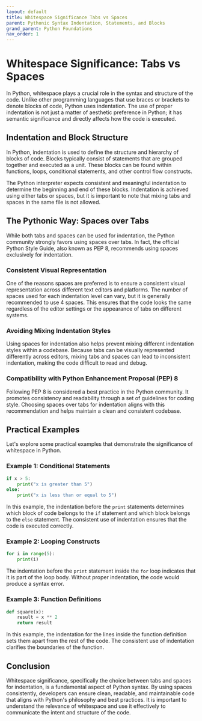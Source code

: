 ```yaml
---
layout: default
title: Whitespace Significance Tabs vs Spaces
parent: Pythonic Syntax Indentation, Statements, and Blocks
grand_parent: Python Foundations
nav_order: 1
---
```

# Whitespace Significance: Tabs vs Spaces

In Python, whitespace plays a crucial role in the syntax and structure of the code. Unlike other programming languages that use braces or brackets to denote blocks of code, Python uses indentation. The use of proper indentation is not just a matter of aesthetic preference in Python; it has semantic significance and directly affects how the code is executed.

## Indentation and Block Structure

In Python, indentation is used to define the structure and hierarchy of blocks of code. Blocks typically consist of statements that are grouped together and executed as a unit. These blocks can be found within functions, loops, conditional statements, and other control flow constructs.

The Python interpreter expects consistent and meaningful indentation to determine the beginning and end of these blocks. Indentation is achieved using either tabs or spaces, but it is important to note that mixing tabs and spaces in the same file is not allowed.

## The Pythonic Way: Spaces over Tabs

While both tabs and spaces can be used for indentation, the Python community strongly favors using spaces over tabs. In fact, the official Python Style Guide, also known as PEP 8, recommends using spaces exclusively for indentation.

### Consistent Visual Representation

One of the reasons spaces are preferred is to ensure a consistent visual representation across different text editors and platforms. The number of spaces used for each indentation level can vary, but it is generally recommended to use 4 spaces. This ensures that the code looks the same regardless of the editor settings or the appearance of tabs on different systems.

### Avoiding Mixing Indentation Styles

Using spaces for indentation also helps prevent mixing different indentation styles within a codebase. Because tabs can be visually represented differently across editors, mixing tabs and spaces can lead to inconsistent indentation, making the code difficult to read and debug.

### Compatibility with Python Enhancement Proposal (PEP) 8

Following PEP 8 is considered a best practice in the Python community. It promotes consistency and readability through a set of guidelines for coding style. Choosing spaces over tabs for indentation aligns with this recommendation and helps maintain a clean and consistent codebase.

## Practical Examples

Let's explore some practical examples that demonstrate the significance of whitespace in Python.

### Example 1: Conditional Statements

```python
if x > 5:
    print("x is greater than 5")
else:
    print("x is less than or equal to 5")
```

In this example, the indentation before the `print` statements determines which block of code belongs to the `if` statement and which block belongs to the `else` statement. The consistent use of indentation ensures that the code is executed correctly.

### Example 2: Looping Constructs

```python
for i in range(5):
    print(i)
```

The indentation before the `print` statement inside the `for` loop indicates that it is part of the loop body. Without proper indentation, the code would produce a syntax error.

### Example 3: Function Definitions

```python
def square(x):
    result = x ** 2
    return result
```

In this example, the indentation for the lines inside the function definition sets them apart from the rest of the code. The consistent use of indentation clarifies the boundaries of the function.

## Conclusion

Whitespace significance, specifically the choice between tabs and spaces for indentation, is a fundamental aspect of Python syntax. By using spaces consistently, developers can ensure clean, readable, and maintainable code that aligns with Python's philosophy and best practices. It is important to understand the relevance of whitespace and use it effectively to communicate the intent and structure of the code.
